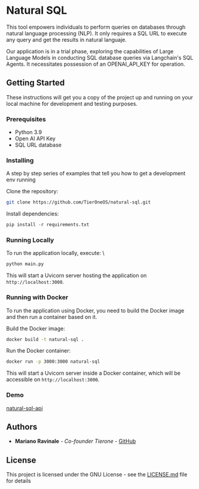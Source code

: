 # Natural SQL
This tool empowers individuals to perform queries on databases through natural language processing (NLP). 
It only requires a SQL URL to execute any query and get the results in natural languaje.

Our application is in a trial phase, exploring the capabilities of Large Language Models in conducting SQL database queries via Langchain's SQL Agents. It necessitates possession of an OPENAI_API_KEY for operation.

## Getting Started
These instructions will get you a copy of the project up and running on your local machine for development and testing purposes.

### Prerequisites
* Python 3.9
* Open AI API Key
* SQL URL database

### Installing

A step by step series of examples that tell you how to get a development env running

Clone the repository:
``` bash
git clone https://github.com/TierOneOS/natural-sql.git
```

Install dependencies:
``` python
pip install -r requirements.txt
```

### Running Locally

To run the application locally, execute: \
``` python
python main.py
```

This will start a Uvicorn server hosting the application on `http://localhost:3000`.

### Running with Docker

To run the application using Docker, you need to build the Docker image and then run a container based on it.

Build the Docker image:
``` bash
docker build -t natural-sql .
```

Run the Docker container:
``` bash
docker run -p 3000:3000 natural-sql
```

This will start a Uvicorn server inside a Docker container, which will be accessible on `http://localhost:3000`.

### Demo

[natural-sql-api](https://natural-sql.vercel.app/docs)

## Authors

* **Mariano Ravinale** - *Co-founder Tierone* - [GitHub](https://github.com/mravinale)

## License

This project is licensed under the GNU License - see the [LICENSE.md](LICENSE.md) file for details

